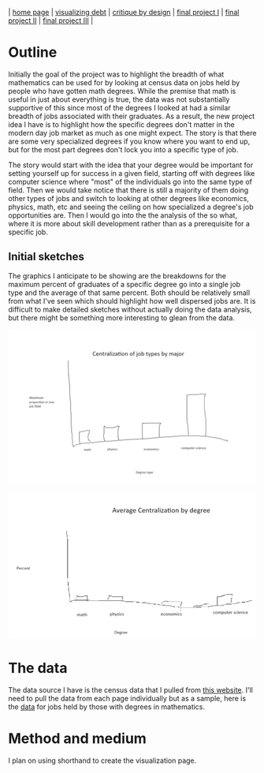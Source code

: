 | [home page](https://tcanchii.github.io/Telling-Stories-Repository/) | [visualizing debt](visualizing-government-debt) | [critique by design](critique-by-design) | [final project I](final-project-part-one) | [final project II](final-project-part-two) | [final project III](final-project-part-three) |

# Outline
 
Initially the goal of the project was to highlight the breadth of what mathematics can be used for by looking at census data on jobs held by people who have gotten math degrees. While the premise that math is useful in just about everything is true, the data was not substantially supportive of this since most of the degrees I looked at had a similar breadth of jobs associated with their graduates. As a result, the new project idea I have is to highlight how the specific degrees don't matter in the modern day job market as much as one might expect. The story is that there are some very specialized degrees if you know where you want to end up, but for the most part degrees don't lock you into a specific type of job.

The story would start with the idea that your degree would be important for setting yourself up for success in a given field, starting off with degrees like computer science where "most" of the individuals go into the same type of field. Then we would take notice that there is still a majority of them doing other types of jobs and switch to looking at other degrees like economics, physics, math, etc and seeing the ceiling on how specialized a degree's job opportunities are. Then I would go into the the analysis of the so what, where it is more about skill development rather than as a prerequisite for a specific job.

## Initial sketches

The graphics I anticipate to be showing are the breakdowns for the maximum percent of graduates of a specific degree go into a single job type and the average of that same percent. Both should be relatively small from what I've seen which should highlight how well dispersed jobs are. It is difficult to make detailed sketches without actually doing the data analysis, but there might be something more interesting to glean from the data.

![](finaldraft1.png) 

![](finaldraft2.png)


# The data
The data source I have is the census data that I pulled from [this website](https://datausa.io/). I'll need to pull the data from each page individually but as a sample, here is the [data](data2.csv) for jobs held by those with degrees in mathematics. 


# Method and medium

I plan on using shorthand to create the visualization page. 
